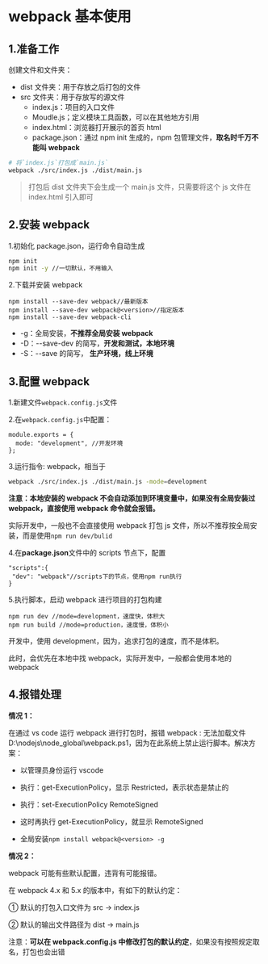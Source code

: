 # webpack 基本使用

## 1.准备工作

创建文件和文件夹：

- dist 文件夹：用于存放之后打包的文件
- src 文件夹：用于存放写的源文件
  - index.js：项目的入口文件
  - Moudle.js；定义模块工具函数，可以在其他地方引用
  - index.html：浏览器打开展示的首页 html
  - package.json：通过 npm init 生成的，npm 包管理文件，**取名时千万不能叫 webpack**

```bash
# 将`index.js`打包成`main.js`
webpack ./src/index.js ./dist/main.js
```

> 打包后 dist 文件夹下会生成一个 main.js 文件，只需要将这个 js 文件在 index.html 引入即可

## 2.安装 webpack

1.初始化 package.json，运行命令自动生成

```bash
npm init
npm init -y //一切默认，不用输入
```

2.下载并安装 webpack

```shell
npm install --save-dev webpack//最新版本
npm install --save-dev webpack@<version>//指定版本
npm install --save-dev webpack-cli
```

- -g：全局安装，**不推荐全局安装 webpack**
- -D：--save-dev 的简写，**开发和测试，本地环境**
- -S：--save 的简写， **生产环境，线上环境**

## 3.配置 webpack

1.新建文件`webpack.config.js`文件

2.在`webpack.config.js`中配置：

```shell
module.exports = {
  mode: "development", //开发环境
};
```

3.运行指令: webpack，相当于

```bash
webpack ./src/index.js ./dist/main.js -mode=development
```

**注意：本地安装的 webpack 不会自动添加到环境变量中，如果没有全局安装过 webpack，直接使用 webpack 命令就会报错。**

实际开发中，一般也不会直接使用 webpack 打包 js 文件，所以不推荐按全局安装，而是使用`npm run dev/bulid`

4.在**package.json**文件中的 scripts 节点下，配置

```shell
"scripts":{
 "dev": "webpack"//scripts下的节点，使用npm run执行
}
```

5.执行脚本，启动 webpack 进行项目的打包构建

```shell
npm run dev //mode=development，速度快，体积大
npm run build //mode=production，速度慢，体积小
```

开发中，使用 development，因为，追求打包的速度，而不是体积。

此时，会优先在本地中找 webpack，实际开发中，一般都会使用本地的 webpack

## 4.报错处理

**情况 1：**

在通过 vs code 运行 webpack 进行打包时，报错 webpack : 无法加载文件 D:\nodejs\node_global\webpack.ps1，因为在此系统上禁止运行脚本。解决方案：

- 以管理员身份运行 vscode
- 执行：get-ExecutionPolicy，显示 Restricted，表示状态是禁止的
- 执行：set-ExecutionPolicy RemoteSigned
- 这时再执行 get-ExecutionPolicy，就显示 RemoteSigned

- 全局安装`npm install webpack@<version> -g`

**情况 2：**

webpack 可能有些默认配置，违背有可能报错。

在 webpack 4.x 和 5.x 的版本中，有如下的默认约定：

① 默认的打包入口文件为 src -> index.js

② 默认的输出文件路径为 dist -> main.js

注意：**可以在 webpack.config.js 中修改打包的默认约定**，如果没有按照规定取名，打包也会出错
